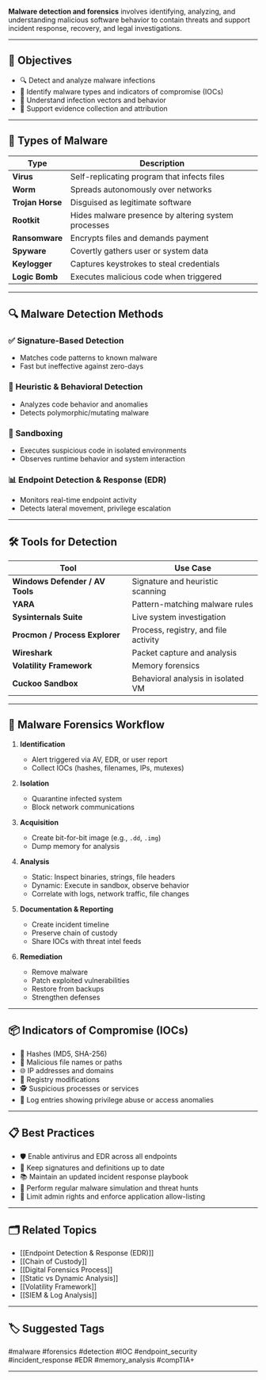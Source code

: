 **Malware detection and forensics** involves identifying, analyzing, and understanding malicious software behavior to contain threats and support incident response, recovery, and legal investigations.

---

## 🎯 Objectives

- 🔍 Detect and analyze malware infections
- 🧬 Identify malware types and indicators of compromise (IOCs)
- 🧠 Understand infection vectors and behavior
- 🧾 Support evidence collection and attribution

---

## 🧱 Types of Malware

| Type            | Description |
|------------------|-------------|
| **Virus**         | Self-replicating program that infects files |
| **Worm**          | Spreads autonomously over networks |
| **Trojan Horse**  | Disguised as legitimate software |
| **Rootkit**       | Hides malware presence by altering system processes |
| **Ransomware**    | Encrypts files and demands payment |
| **Spyware**       | Covertly gathers user or system data |
| **Keylogger**     | Captures keystrokes to steal credentials |
| **Logic Bomb**    | Executes malicious code when triggered |

---

## 🔍 Malware Detection Methods

### ✅ Signature-Based Detection
- Matches code patterns to known malware
- Fast but ineffective against zero-days

### 🧠 Heuristic & Behavioral Detection
- Analyzes code behavior and anomalies
- Detects polymorphic/mutating malware

### 🔬 Sandboxing
- Executes suspicious code in isolated environments
- Observes runtime behavior and system interaction

### 📊 Endpoint Detection & Response (EDR)
- Monitors real-time endpoint activity
- Detects lateral movement, privilege escalation

---

## 🛠 Tools for Detection

| Tool              | Use Case |
|-------------------|----------|
| **Windows Defender / AV Tools** | Signature and heuristic scanning |
| **YARA**           | Pattern-matching malware rules |
| **Sysinternals Suite** | Live system investigation |
| **Procmon / Process Explorer** | Process, registry, and file activity |
| **Wireshark**      | Packet capture and analysis |
| **Volatility Framework** | Memory forensics |
| **Cuckoo Sandbox** | Behavioral analysis in isolated VM |

---

## 🧬 Malware Forensics Workflow

1. **Identification**
   - Alert triggered via AV, EDR, or user report
   - Collect IOCs (hashes, filenames, IPs, mutexes)

2. **Isolation**
   - Quarantine infected system
   - Block network communications

3. **Acquisition**
   - Create bit-for-bit image (e.g., `.dd`, `.img`)
   - Dump memory for analysis

4. **Analysis**
   - Static: Inspect binaries, strings, file headers
   - Dynamic: Execute in sandbox, observe behavior
   - Correlate with logs, network traffic, file changes

5. **Documentation & Reporting**
   - Create incident timeline
   - Preserve chain of custody
   - Share IOCs with threat intel feeds

6. **Remediation**
   - Remove malware
   - Patch exploited vulnerabilities
   - Restore from backups
   - Strengthen defenses

---

## 📦 Indicators of Compromise (IOCs)

- 🔑 Hashes (MD5, SHA-256)
- 🧪 Malicious file names or paths
- 🌐 IP addresses and domains
- 🧬 Registry modifications
- 🕵️ Suspicious processes or services
- 📄 Log entries showing privilege abuse or access anomalies

---

## 📋 Best Practices

- 🛡 Enable antivirus and EDR across all endpoints
- 🔄 Keep signatures and definitions up to date
- 📚 Maintain an updated incident response playbook
- 🧪 Perform regular malware simulation and threat hunts
- 🔐 Limit admin rights and enforce application allow-listing

---

## 🗂 Related Topics

- [[Endpoint Detection & Response (EDR)]]
- [[Chain of Custody]]
- [[Digital Forensics Process]]
- [[Static vs Dynamic Analysis]]
- [[Volatility Framework]]
- [[SIEM & Log Analysis]]

---

## 🏷 Suggested Tags

#malware #forensics #detection #IOC #endpoint_security #incident_response #EDR #memory_analysis #compTIA+

---
